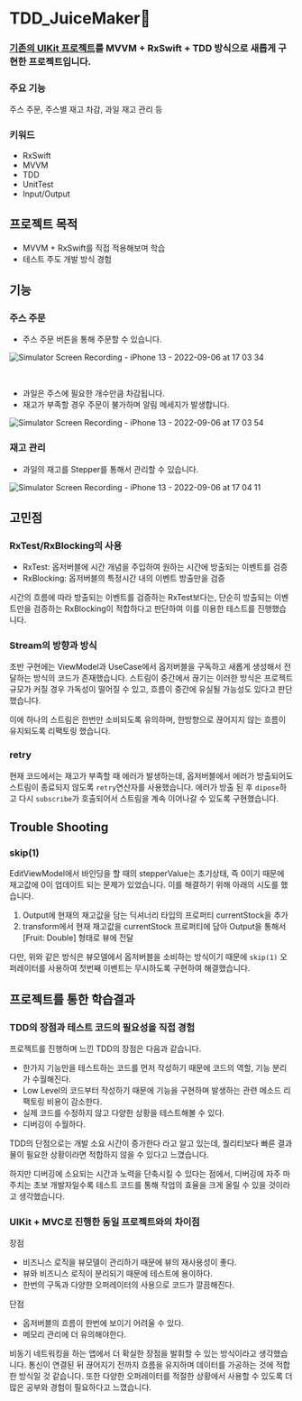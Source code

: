 # TDD_JuiceMaker🥤
### [기존의 UIKit 프로젝트](https://github.com/horeng2/3.ios-juice-maker)를 MVVM + RxSwift + TDD 방식으로 새롭게 구현한 프로젝트입니다.
### 주요 기능 
주스 주문, 주스별 재고 차감, 과일 재고 관리 등

### 키워드
- RxSwift
- MVVM
- TDD
- UnitTest
- Input/Output

## 프로젝트 목적
- MVVM + RxSwift를 직접 적용해보며 학습
- 테스트 주도 개발 방식 경험

## 기능
### 주스 주문
- 주스 주문 버튼을 통해 주문할 수 있습니다.

![Simulator Screen Recording - iPhone 13 - 2022-09-06 at 17 03 34](https://user-images.githubusercontent.com/87305744/188597359-3287e74f-da00-4be0-b70c-a9ddd1b59c28.gif)

<br/>

- 과일은 주스에 필요한 개수만큼 차감됩니다.
- 재고가 부족할 경우 주문이 불가하며 알림 메세지가 발생합니다.

![Simulator Screen Recording - iPhone 13 - 2022-09-06 at 17 03 54](https://user-images.githubusercontent.com/87305744/188597700-ca4a67c6-a74a-4646-8ff8-a5a759265a6a.gif)


### 재고 관리
- 과일의 재고를 Stepper를 통해서 관리할 수 있습니다.

![Simulator Screen Recording - iPhone 13 - 2022-09-06 at 17 04 11](https://user-images.githubusercontent.com/87305744/188597738-4b4a67c4-f27f-49c2-86ce-bbfaef9dfcec.gif)


## 고민점
### RxTest/RxBlocking의 사용
- RxTest: 옵저버블에 시간 개념을 주입하여 원하는 시간에 방출되는 이벤트를 검증
- RxBlocking: 옵저버블의 특정시간 내의 이벤트 방출만을 검증

시간의 흐름에 따라 방출되는 이벤트를 검증하는 RxTest보다는, 단순히 방출되는 이벤트만을 검증하는 RxBlocking이 적합하다고 판단하여 이를 이용한 테스트를 진행했습니다.

### Stream의 방향과 방식
초반 구현에는 ViewModel과 UseCase에서 옵저버블을 구독하고 새롭게 생성해서 전달하는 방식의 코드가 존재했습니다. 스트림이 중간에서 끊기는 이러한 방식은 프로젝트 규모가 커질 경우 가독성이 떨어질 수 있고, 흐름이 중간에 유실될 가능성도 있다고 판단했습니다. 

이에 하나의 스트림은 한번만 소비되도록 유의하며, 한방향으로 끊어지지 않는 흐름이 유지되도록 리팩토링 했습니다.

### retry
현재 코드에서는 재고가 부족할 때 에러가 발생하는데, 옵저버블에서 에러가 방출되어도 스트림이 종료되지 않도록 `retry`연산자를 사용했습니다. 에러가 방출 된 후 `dipose`하고 다시 `subscribe`가 호출되어서 스트림을 계속 이어나갈 수 있도록 구현했습니다.

## Trouble Shooting
### skip(1)
EditViewModel에서 바인딩을 할 때의 stepperValue는 초기상태, 즉 0이기 때문에 재고값에 0이 업데이트 되는 문제가 있었습니다.
이를 해결하기 위해 아래의 시도를 했습니다.

1. Output에 현재의 재고값을 담는 딕셔너리 타입의 프로퍼티 currentStock을 추가
2. transform에서 현재 재고값을 currentStock 프로퍼티에 담아 Output을 통해서 [Fruit: Double] 형태로 뷰에 전달
    
다만, 위와 같은 방식은 뷰모델에서 옵저버블을 소비하는 방식이기 때문에 `skip(1)` 오퍼레이터를 사용하여 첫번째 이벤트는 무시하도록 구현하여 해결했습니다.


## 프로젝트를 통한 학습결과
### TDD의 장점과 테스트 코드의 필요성을 직접 경험
프로젝트를 진행하며 느낀 TDD의 장점은 다음과 같습니다.
- 한가지 기능만을 테스트하는 코드를 먼저 작성하기 때문에 코드의 역할, 기능 분리가 수월해진다.
- Low Level의 코드부터 작성하기 때문에 기능을 구현하며 발생하는 관련 메소드 리팩토링 비용이 감소한다.
- 실제 코드를 수정하지 않고 다양한 상황을 테스트해볼 수 있다.
- 디버깅이 수월하다.

TDD의 단점으로는 개발 소요 시간이 증가한다 라고 알고 있는데, 퀄리티보다 빠른 결과물이 필요한 상황이라면 적합하지 않을 수 있다고 느꼈습니다.

하지만 디버깅에 소요되는 시간과 노력을 단축시킬 수 있다는 점에서, 디버깅에 자주 마주치는 초보 개발자일수록 테스트 코드를 통해 작업의 효율을 크게 올릴 수 있을 것이라고 생각했습니다.

### UIKit + MVC로 진행한 동일 프로젝트와의 차이점 
장점
- 비즈니스 로직을 뷰모델이 관리하기 때문에 뷰의 재사용성이 좋다.
- 뷰와 비즈니스 로직이 분리되기 때문에 테스트에 용이하다.
- 한번의 구독과 다양한 오퍼레이터의 사용으로 코드가 깔끔해진다.

단점
- 옵저버블의 흐름이 한번에 보이기 어려울 수 있다.
- 메모리 관리에 더 유의해야한다.

비동기 네트워킹을 하는 앱에서 더 확실한 장점을 발휘할 수 있는 방식이라고 생각했습니다. 통신이 연결된 뒤 끊어지기 전까지 흐름을 유지하며 데이터를 가공하는 것에 적합한 방식일 것 같습니다.
또한 다양한 오퍼레이터를 적절한 상황에서 사용할 수 있도록 더 많은 공부와 경험이 필요하다고 느꼈습니다. 
